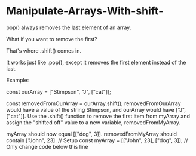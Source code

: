 # Manipulate-Arrays-With-shift-

pop() always removes the last element of an array. 

What if you want to remove the first?

That's where .shift() comes in.

It works just like .pop(), except it removes the first element instead of the last.

Example:

const ourArray = ["Stimpson", "J", ["cat"]];

const removedFromOurArray = ourArray.shift();
removedFromOurArray would have a value of the string Stimpson,
and ourArray would have ["J", ["cat"]].
Use the .shift() function to remove the first item from myArray
and assign the "shifted off" value to a new variable,
removedFromMyArray.

myArray should now equal [["dog", 3]].
removedFromMyArray should contain ["John", 23].
// Setup
const myArray = [["John", 23], ["dog", 3]];
// Only change code below this line
